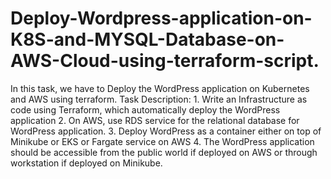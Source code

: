 # Deploy-Wordpress-application-on-K8S-and-MYSQL-Database-on-AWS-Cloud-using-terraform-script.
In this task, we have to Deploy the WordPress application on Kubernetes and AWS using terraform. Task Description: 1. Write an Infrastructure as code using Terraform, which automatically deploy the WordPress application 2. On AWS, use RDS service for the relational database for WordPress application. 3. Deploy WordPress as a container either on top of Minikube or EKS or Fargate service on AWS 4. The WordPress application should be accessible from the public world if deployed on AWS or through workstation if deployed on Minikube.
